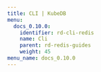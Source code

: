 ```yaml
---
title: CLI | KubeDB
menu:
  docs_0.10.0:
    identifier: rd-cli-redis
    name: Cli
    parent: rd-redis-guides
    weight: 45
menu_name: docs_0.10.0
---
```



